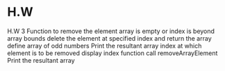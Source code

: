 # H.W
H.W 3
 Function to remove the element
 array is empty or index is beyond array bounds
 delete the element at specified index and return the array 
 define array of odd numbers
  Print the resultant array 
  index at which element is to be removed
  display index
   function call removeArrayElement
   Print the resultant array
